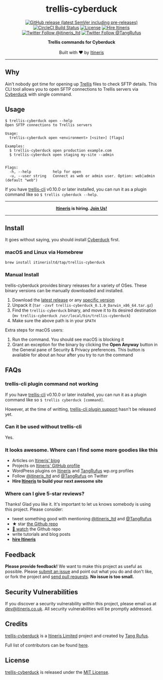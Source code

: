 <div align="center">

# trellis-cyberduck

</div>

<div align="center">

[![GitHub release (latest SemVer including pre-releases)](https://img.shields.io/github/v/release/itinerisltd/trellis-cyberduck?include_prereleases&style=flat-square)](https://github.com/ItinerisLtd/trellis-cyberduck/releases)
[![CircleCI Build Status](https://img.shields.io/circleci/build/gh/ItinerisLtd/trellis-cyberduck?style=flat-square)](https://circleci.com/gh/ItinerisLtd/trellis-cyberduck)
[![License](https://img.shields.io/github/license/itinerisltd/trellis-cyberduck.svg?style=flat-square)](https://github.com/itinerisltd/trellis-cyberduck/blob/master/LICENSE)
[![Hire Itineris](https://img.shields.io/badge/Hire-Itineris-ff69b4.svg?style=flat-square)](https://www.itineris.co.uk/contact/)
[![Twitter Follow @itineris_ltd](https://img.shields.io/twitter/follow/itineris_ltd?style=flat-square&color=1da1f2)](https://twitter.com/itineris_ltd)
[![Twitter Follow @TangRufus](https://img.shields.io/twitter/follow/TangRufus?style=flat-square&color=1da1f2)](https://twitter.com/tangrufus)


</div>

<p align="center">
  <strong> Trellis commands for Cyberduck</strong>
  <br />
  <br />
  Built with ♥ by <a href="https://www.itineris.co.uk/">Itineris</a>
</p>

---

## Why

Ain't nobody got time for opening up [Trellis](https://github.com/roots/trellis) files to check SFTP details. This CLI tool allows you to open SFTP connections to Trellis servers via [Cyberduck](https://cyberduck.io/) with single command.

## Usage

```sh-session
$ trellis-cyberduck open --help
Open SFTP connections to Trellis servers

Usage:
  trellis-cyberduck open <environment> [<site>] [flags]

Examples:
  $ trellis-cyberduck open production example.com
  $ trellis-cyberduck open staging my-site --admin


Flags:
  -h, --help          help for open
  -u, --user string   Connect as web or admin user. Option: web|admin (default "web")
```

If you have [trellis-cli](https://github.com/roots/trellis-cli) v0.10.0 or later installed, you can run it as a plugin command like so `$ trellis cyberduck --help`.

---

<div align="center">

**[Itineris](https://www.itineris.co.uk/) is hiring. [Join Us!](https://www.itineris.co.uk/careers/)**

</div>

---

## Install

It goes without saying, you should install [Cyberduck](https://cyberduck.io/) first.

### macOS and Linux via Homebrew

```bash
brew install itinerisltd/tap/trellis-cyberduck
```

### Manual Install

trellis-cyberduck provides binary releases for a variety of OSes. These binary versions can be manually downloaded and installed.

1. Download the [latest release](https://github.com/itinerisltd/trellis-cyberduck/releases/latest) or any [specific version](https://github.com/itinerisltd/trellis-cyberduck/releases)
1. Unpack it (`tar -zxvf trellis-cyberduck_0.1.0_Darwin_x86_64.tar.gz`)
1. Find the `trellis-cyberduck` binary, and move it to its desired destination (`mv trellis-cyberduck /usr/local/bin/trellis-cyberduck`)
1. Make sure the above path is in your `$PATH`

Extra steps for macOS users:

1. Run the command. You should see macOS is blocking it
1. Grant an exception for the binary by clicking the **Open Anyway** button in the General pane of Security & Privacy preferences. This button is available for about an hour after you try to run the command

## FAQs

### trellis-cli plugin command not working

If you have [trellis-cli](https://github.com/roots/trellis-cli) v0.10.0 or later installed, you can run it as a plugin command like so `$ trellis cyberduck [command]`.

However, at the time of writting, [trellis-cli plugin support](https://github.com/roots/trellis-cli/pull/144) hasn't be released yet.

### Can it be used without trellis-cli

Yes.

### It looks awesome. Where can I find some more goodies like this

- Articles on [Itineris' blog](https://www.itineris.co.uk/blog/)
- Projects on [Itineris' GitHub profile](https://github.com/itinerisltd)
- WordPress plugins on [Itineris](https://profiles.wordpress.org/itinerisltd/#content-plugins) and [TangRufus](https://profiles.wordpress.org/tangrufus/#content-plugins) wp.org profiles
- Follow [@itineris_ltd](https://twitter.com/itineris_ltd) and [@TangRufus](https://twitter.com/tangrufus) on Twitter
- **Hire [Itineris](https://www.itineris.co.uk/services/) to build your next awesome site**

### Where can I give 5-star reviews?

Thanks! Glad you like it. It's important to let us knows somebody is using this project. Please consider:

- tweet something good with mentioning [@itineris_ltd](https://twitter.com/itineris_ltd) and [@TangRufus](https://twitter.com/tangrufus)
- ★ star [the Github repo](https://github.com/itinerisltd/trellis-cyberduck)
- [👀 watch](https://github.com/itinerisltd/trellis-cyberduck/subscription) the Github repo
- write tutorials and blog posts
- **[hire Itineris](https://www.itineris.co.uk/services/)**

## Feedback

**Please provide feedback!** We want to make this project as useful as possible.
Please [submit an issue](https://github.com/itinerisltd/trellis-cyberduck/issues/new) and point out what you do and don't like, or fork the project and [send pull requests](https://github.com/itinerisltd/trellis-cyberduck/pulls/).
**No issue is too small.**

## Security Vulnerabilities

If you discover a security vulnerability within this project, please email us at [dev@itineris.co.uk](mailto:dev@itineris.co.uk).
All security vulnerabilities will be promptly addressed.

## Credits

[trellis-cyberduck](https://github.com/itinerisltd/trellis-cyberduck) is a [Itineris Limited](https://www.itineris.co.uk/) project and created by [Tang Rufus](https://www.typist.tech/).

Full list of contributors can be found [here](https://github.com/itinerisltd/trellis-cyberduck/graphs/contributors).

## License

[trellis-cyberduck](https://github.com/itinerisltd/trellis-cyberduck) is released under the [MIT License](https://opensource.org/licenses/MIT).
